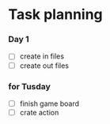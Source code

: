 # Task planning
### Day 1
- [ ] create in files
- [ ] create out files
### for Tusday
- [ ] finish game board
- [ ] crate action